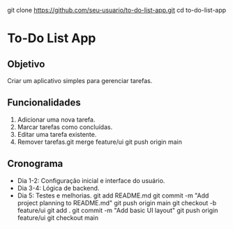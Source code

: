 git clone https://github.com/seu-usuario/to-do-list-app.git
cd to-do-list-app
# To-Do List App
## Objetivo
Criar um aplicativo simples para gerenciar tarefas.

## Funcionalidades
1. Adicionar uma nova tarefa.
2. Marcar tarefas como concluídas.
3. Editar uma tarefa existente.
4. Remover tarefas.git merge feature/ui
git push origin main


## Cronograma
- Dia 1-2: Configuração inicial e interface do usuário.
- Dia 3-4: Lógica de backend.
- Dia 5: Testes e melhorias.
git add README.md
git commit -m "Add project planning to README.md"
git push origin main
git checkout -b feature/ui
git add .
git commit -m "Add basic UI layout"
git push origin feature/ui
git checkout main
